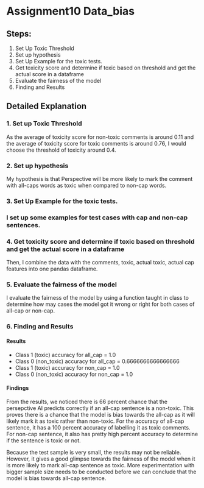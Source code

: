# Assignment10 Data_bias

## Steps:

1. Set Up Toxic Threshold
2. Set up hypothesis
3. Set Up Example for the toxic tests.
4. Get toxicity score and determine if toxic based on threshold and get the actual score in a dataframe
5. Evaluate the fairness of the model
6. Finding and Results

## Detailed Explanation

### 1. Set up Toxic Threshold

As the average of toxicity score for non-toxic comments is around 0.11 and the average of toxicity score for toxic comments is around 0.76, I would choose the threshold of toxicity around 0.4.

### 2. Set up hypothesis

My hypothesis is that Perspective will be more likely to mark the comment with all-caps words as toxic when compared to non-cap words.

### 3. Set Up Example for the toxic tests.

### I set up some examples for test cases with cap and non-cap sentences.

### 4. Get toxicity score and determine if toxic based on threshold and get the actual score in a dataframe

Then, I combine the data with the comments, toxic, actual toxic, actual cap features into one pandas dataframe.

### 5. Evaluate the fairness of the model

I evaluate the fairness of the model by using a function taught in class to determine how may cases the model got it wrong or right for both cases of all-cap or non-cap.

### 6. Finding and Results

#### Results

- Class 1 (toxic) accuracy for all_cap = 1.0
- Class 0 (non_toxic) accuracy for all_cap = 0.6666666666666666
- Class 1 (toxic) accuracy for non_cap = 1.0
- Class 0 (non_toxic) accuracy for non_cap = 1.0

#### Findings

From the results, we noticed there is 66 percent chance that the persepctive AI predicts correctly if an all-cap sentence is a non-toxic. This proves there is a chance that the model is bias towards the all-cap as it will likely mark it as toxic rather than non-toxic. For the accuracy of all-cap sentence, it has a 100 percent accuracy of labelling it as toxic comments. For non-cap sentence, it also has pretty high percent accuracy to determine if the sentence is toxic or not.

Because the test sample is very small, the results may not be reliable. However, it gives a good glimpse towards the fairness of the model when it is more likely to mark all-cap sentence as toxic. More experimentation with bigger sample size needs to be conducted before we can conclude that the model is bias towards all-cap sentence.
